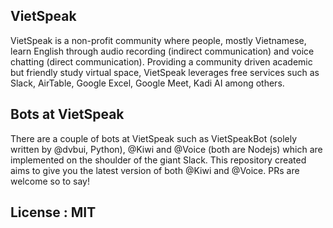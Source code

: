 ## VietSpeak

VietSpeak is a non-profit community where people, mostly Vietnamese, learn English through audio recording (indirect communication) and voice chatting (direct communication). Providing a community driven academic but friendly study virtual space, VietSpeak leverages free services such as Slack, AirTable, Google Excel, Google Meet, Kadi AI among others. 

## Bots at VietSpeak

There are a couple of bots at VietSpeak such as VietSpeakBot (solely written by @dvbui, Python), @Kiwi and @Voice (both are Nodejs) which are implemented on the shoulder of the giant Slack. This repository created aims to give you the latest version of both @Kiwi and @Voice. PRs are welcome so to say!

## License : MIT

